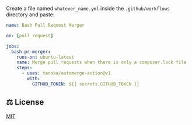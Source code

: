 Create a file named `whatever_name.yml` inside the `.github/workflows` directory and paste:

```yml
name: Bash Pull Request Merger

on: [pull_request]

jobs:
  bash-pr-merger:
    runs-on: ubuntu-latest
    name: Merge pull requests when there is only a composer.lock file
    steps:
      - uses: tanoka/automerge-action@v1
        with:
          GITHUB_TOKEN: ${{ secrets.GITHUB_TOKEN }}
```

## ⚖️ License

[MIT](LICENSE)
